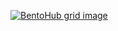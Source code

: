 [![BentoHub grid image](https://cloud.appwrite.io/v1/storage/buckets/667d390e003b1971a8be/files/6760171800073c71681d/preview?project=667d35ca0017fb21fc6c)](https://bentohub.netlify.app/)
